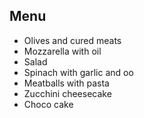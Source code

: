 Menu
----

* Olives and cured meats
* Mozzarella with oil
* Salad
* Spinach with garlic and oo
* Meatballs with pasta
* Zucchini cheesecake
* Choco cake
